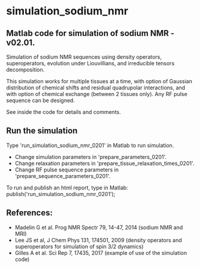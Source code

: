 # simulation_sodium_nmr

## Matlab code for simulation of sodium NMR - v02.01. 

Simulation of sodium NMR sequences using density operators, superoperators, evolution under Liouvillians, and irreducible tensors decomposition.

This simulation works for multiple tissues at a time, with option of Gaussian distribution of chemical shifts and residual quadrupolar interactions, and with option of chemical exchange (between 2 tissues only). Any RF pulse sequence can be designed.

See inside the code for details and comments.

## Run the simulation
Type 'run_simulation_sodium_nmr_0201' in Matlab to run simulation.

- Change simulation parameters in 'prepare_parameters_0201'. 
- Change relaxation parameters in 'prepare_tissue_relaxation_times_0201'.
- Change RF pulse sequence parameters in 'prepare_sequence_parameters_0201'.

To run and publish an html report, type in Matlab: publish('run_simulation_sodium_nmr_0201');

## References:
- Madelin G et al. Prog NMR Spectr 79, 14-47, 2014 (sodium NMR and MRI)
- Lee JS et al, J Chem Phys 131, 174501, 2009 (density operators and superoperators for simulation of spin 3/2 dynamics)
- Gilles A et al. Sci Rep 7, 17435, 2017 (example of use of the simulation code)
